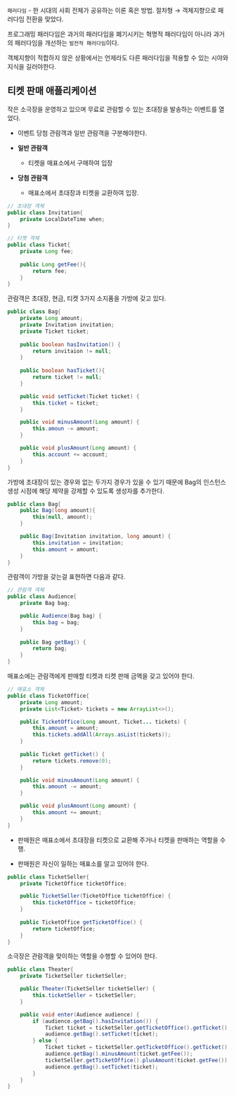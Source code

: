 `패러다임` - 한 시대의 사회 전체가 공유하는 이론 혹은 방법.
절차형 → 객체지향으로 패러다임 전환을 맞았다.

프로그래밍 패러다임은 과거의 패러다임을 폐기시키는 혁명적 패러다임이 아니라 과거의 패러다임을 개선하는 `발전적 패러다임`이다.

객체지향이 적합하지 않은 상황에서는 언제라도 다른 패러다임을 적용할 수 있는 시야와 지식을 길러야한다.

## 티켓 판매 애플리케이션

작은 소극장을 운영하고 있으며 무료로 관람할 수 있는 초대장을 발송하는 이벤트를 열었다.

- 이벤트 당첨 관람객과 일반 관람객을 구분해야한다.

- **일반 관람객**
	- 티켓을 매표소에서 구매하여 입장
- **당첨 관람객**
	- 매표소에서 초대장과 티켓을 교환하여 입장.

``` java
// 초대장 객체
public class Invitation{
    private LocalDateTime when;
}

// 티켓 객체
public class Ticket{
    private Long fee;
    
    public Long getFee(){
        return fee;
    }
}
```

관람객은 초대장, 현금, 티켓 3가지 소지품을 가방에 갖고 있다.

``` java
public class Bag{
    private Long amount;
    private Invitation invitation;
    private Ticket ticket;
    
    public boolean hasInvitation() {
        return invitaion != null;
    }
    
    public boolean hasTicket(){
        return ticket != null;
    }

    public void setTicket(Ticket ticket) {
        this.ticket = ticket;
    }

    public void minusAmount(Long amount) {
        this.amoun -= amount;
    }

    public void plusAmount(Long amount) {
        this.account += account;
    }
}
```

가방에 초대장이 있는 경우와 없는 두가지 경우가 있을 수 있기 때문에 Bag의 인스턴스 생성 시점에 해당 제약을 강제할 수 있도록 생성자를 추가한다.

``` java
public class Bag{
    public Bag(long amount){
        this(null, amount);
    }

    public Bag(Invitation invitation, long amount) {
        this.invitation = invitation;
        this.amount = amount;
    }
}
```

관람객이 가방을 갖는걸 표현하면 다음과 같다.

``` java
// 관람객 객체
public class Audience{
    private Bag bag;

    public Audience(Bag bag) {
        this.bag = bag;
    }
    
    public Bag getBag() {
        return bag;
    }
}
```

매표소에는 관람객에게 판매할 티켓과 티켓 판매 금액을 갖고 있어야 한다.

``` java
// 매표소 객체
public class TicketOffice{
    private Long amount;
    private List<Ticket> tickets = new ArrayList<>();

    public TicketOffice(Long amount, Ticket... tickets) {
        this.amount = amount;
        this.tickets.addAll(Arrays.asList(tickets));
    }
    
    public Ticket getTicket() {
        return tickets.remove(0);
    }

    public void minusAmount(Long amount) {
        this.amount -= amount;
    }

    public void plusAmount(Long amount) {
        this.amount += amount;
    }
}
```

- 판매원은 매표소에서 초대장을 티켓으로 교환해 주거나 티켓을 판매하는 역할을 수행.

- 판매원은 자신이 일하는 매표소를 알고 있어야 한다.

``` java
public class TicketSeller{
    private TicketOffice ticketOffice;

    public TicketSeller(TicketOffice ticketOffice) {
        this.ticketOffice = ticketOffice;
    }
    
    public TicketOffice getTicketOffice() {
        return ticketOffice;
    }
}
```

소극장은 관람객을 맞이하는 역할을 수행할 수 있어야 한다.

``` java
public class Theater{
    private TicketSeller ticketSeller;

    public Theater(TicketSeller ticketSeller) {
        this.ticketSeller = ticketSeller;
    }

    public void enter(Audience audience) {
        if (audience.getBag().hasInvitation()) {
            Ticket ticket = ticketSeller.getTicketOffice().getTicket();
            audience.getBag().setTicket(ticket);
        } else {
            Ticket ticket = ticketSeller.getTicketOffice().getTicket();
            audience.getBag().minusAmount(ticket.getFee());
            ticketSeller.getTicketOffice().plusAmount(ticket.getFee());
            audience.getBag().setTicket(ticket);
        }
    }
}
```